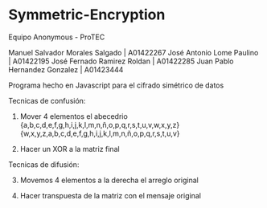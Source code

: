 # Symmetric-Encryption

Equipo Anonymous - ProTEC

Manuel Salvador Morales Salgado | A01422267
José Antonio Lome Paulino | A01422195
José Fernado Ramirez Roldan | A01422285
Juan Pablo Hernandez Gonzalez | A01423444

Programa hecho en Javascript para el cifrado simétrico de datos

Tecnicas de confusión:

1. Mover 4 elementos el abecedrio
{a,b,c,d,e,f,g,h,i,j,k,l,m,n,ñ,o,p,q,r,s,t,u,v,w,x,y,z}
{w,x,y,z,a,b,c,d,e,f,g,h,i,j,k,l,m,n,ñ,o,p,q,r,s,t,u,v}

2. Hacer un XOR a la matriz final

Tecnicas de difusión:

3. Movemos 4 elementos a la derecha el arreglo original

4. Hacer transpuesta de la matriz con el mensaje original 

